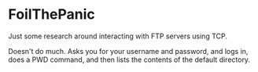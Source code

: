 # FoilThePanic
Just some research around interacting with FTP servers using TCP.

Doesn't do much. Asks you for your username and password, and logs in, does a PWD command, and then lists the contents of the default directory.